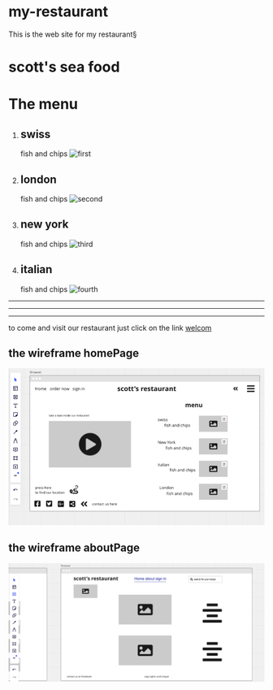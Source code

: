 # my-restaurant

This is the web site for my restaurant§

# scott's sea food

# **The menu**

1. ## swiss

   fish and chips
   ![first](https://static.toiimg.com/thumb/59736398.cms?width=1200&height=900)

2. ## london

   fish and chips
   ![second](<https://www.thespruceeats.com/thmb/-Hq2aVGdlH43SB1R-A7UK2dCb6k=/1500x844/smart/filters:no_upscale()/best-fish-and-chips-recipe-434856-Hero-5b61b89346e0fb00500f2141.jpg>)

3. ## new york

   fish and chips
   ![third](https://honest-food.net/wp-content/uploads/2012/07/classic-fish-and-chips-1200.jpg)

4. ## italian
   fish and chips
   ![fourth](https://images.immediate.co.uk/production/volatile/sites/30/2021/01/Next-level-fish-and-chips-f0ad0c4.jpg)

---

---

---

to come and visit our restaurant just click on the link
[welcom](https://www.google.com/maps/dir/31.9274568,35.9478861/best+sea+restaurants+in+london/@40.2863681,0.347923,4z/data=!3m1!4b1!4m9!4m8!1m1!4e1!1m5!1m1!1s0x4876052ddef3fe71:0x7f465130c3e2cba7!2m2!1d-0.1508345!2d51.5098953)

## the wireframe homePage

![wire_frame](images/wireframe-homePage.png)

## the wireframe aboutPage

![wire_frame](images/wireframe-about.png)

